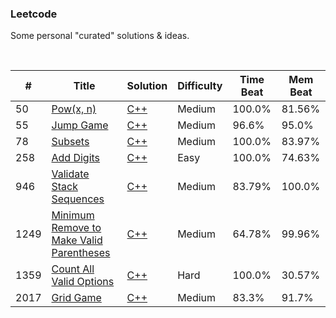 ### Leetcode

Some personal "curated" solutions & ideas.  

<br/>
  
| # | Title | Solution | Difficulty |Time Beat|Mem Beat|
|---| ----- | -------- | ---------- |------|------|
|50|[Pow(x, n)](./0050-pow-x-n/) | [C++](./0050-pow-x-n/50.pow-x-n.cpp)|Medium|100.0%|81.56%|
|55|[Jump Game](./0055-jump-game/) | [C++](./0055-jump-game/55.jump-game.cpp)|Medium|96.6%|95.0%|
|78|[Subsets](./0078-subsets/) | [C++](./0078-subsets/78.subsets.cpp)|Medium|100.0%|83.97%|
|258|[Add Digits](./0258-add-digits/) | [C++](./0258-add-digits/258.add-digits.cpp)|Easy|100.0%|74.63%|
|946|[Validate Stack Sequences](./0946-validate-stack-sequences/) | [C++](.0946-validate-stack-sequences/946.validate-stack-sequences.cpp)|Medium|83.79%|100.0%|
|1249|[Minimum Remove to Make Valid Parentheses](./1249-minimum-remove-to-make-valid-parentheses/) | [C++](./1249-minimum-remove-to-make-valid-parentheses/1249.minimum-remove-to-make-valid-parentheses.cpp)|Medium|64.78%|99.96%|
|1359|[Count All Valid Options](./1359-count-all-valid-options/) | [C++](./1359-count-all-valid-options/1359.count-all-valid-pickup-and-delivery-options.cpp)|Hard|100.0%|30.57%|
|2017|[Grid Game](./2017-grid-game/) | [C++](./2017-grid-game/2017.grid-game.cpp)|Medium|83.3%|91.7%|
